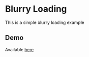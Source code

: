 # Blurry Loading

This is a simple blurry loading example

## Demo

Available [here](https://jsfiddle.net/cagan327/hLbqsxr6/)
